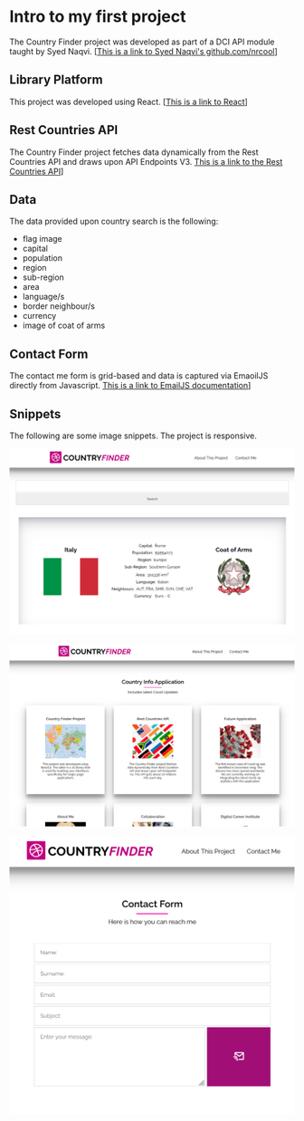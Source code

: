 # Intro to my first project

The Country Finder project was developed as part of a DCI API module taught by Syed Naqvi. [[This is a link to Syed Naqvi's github.com/nrcool](https://github.com/nrcool)] 

## Library Platform
This project was developed using React. [[This is a link to React](https://reactjs.org/)]

## Rest Countries API
The Country Finder project fetches data dynamically from the Rest Countries API and draws upon API Endpoints V3.  [This is a link to the Rest Countries API](https://restcountries.com/)]

## Data

The data provided upon country search is the following:
- flag image
- capital
- population
- region
- sub-region
- area
- language/s
- border neighbour/s
- currency
- image of coat of arms

## Contact Form

The contact me form is grid-based and data is captured via EmaoilJS directly from Javascript.  [This is a link to EmailJS documentation](https://www.emailjs.com/docs/)]

## Snippets

The following are some image snippets. The project is responsive.

![image info](./src/images/cf1.png)

![image info](./src/images/cf3.png)

![image info](./src/images/cf4.png)















